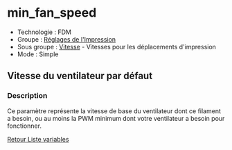 # min_fan_speed

* Technologie : FDM
* Groupe : [Réglages de l'Impression](../print_settings/print_settings.md)
* Sous groupe : [Vitesse](../print_settings/print_settings.md#vitesse) - Vitesses pour les déplacements d'impression
* Mode : Simple

## Vitesse du ventilateur par défaut

### Description

Ce paramètre représente la vitesse de base du ventilateur dont ce filament a besoin, ou au moins la PWM minimum dont votre ventilateur a besoin pour fonctionner.

[Retour Liste variables](variable_list.md)